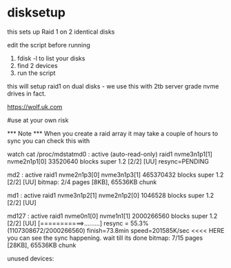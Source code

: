 # disksetup
this sets up Raid 1 on 2 identical disks

edit the script before running

1. fdisk -l to list your disks
2. find 2 devices
3. run the script

this will setup raid1 on dual disks - we use this with 2tb server grade nvme drives in fact.

https://wolf.uk.com

#use at your own risk

*** Note *** When you create a raid array it may take a couple of hours to sync you can check this with  

watch cat /proc/mdstatmd0 : active (auto-read-only) raid1 nvme3n1p1[1] nvme2n1p1[0]
      33520640 blocks super 1.2 [2/2] [UU]
        resync=PENDING
      
md2 : active raid1 nvme2n1p3[0] nvme3n1p3[1]
      465370432 blocks super 1.2 [2/2] [UU]
      bitmap: 2/4 pages [8KB], 65536KB chunk

md1 : active raid1 nvme3n1p2[1] nvme2n1p2[0]
      1046528 blocks super 1.2 [2/2] [UU]
      
md127 : active raid1 nvme0n1[0] nvme1n1[1]
      2000266560 blocks super 1.2 [2/2] [UU]
      [===========>.........]  resync = 55.3% (1107308672/2000266560) finish=73.8min speed=201585K/sec <<<< HERE you can see the sync happening. wait till its done
      bitmap: 7/15 pages [28KB], 65536KB chunk

unused devices: <none>



